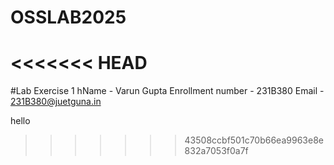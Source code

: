 # OSSLAB2025
<<<<<<< HEAD
=======

\#Lab Exercise 1
hName - Varun Gupta
Enrollment number - 231B380
Email - 231B380@juetguna.in

hello

>>>>>>> 43508ccbf501c70b66ea9963e8e832a7053f0a7f
